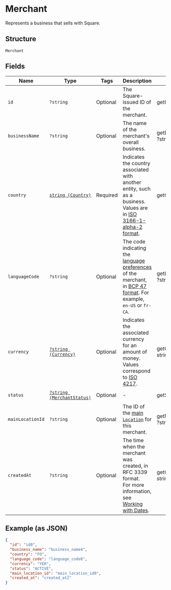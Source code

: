 
# Merchant

Represents a business that sells with Square.

## Structure

`Merchant`

## Fields

| Name | Type | Tags | Description | Getter | Setter |
|  --- | --- | --- | --- | --- | --- |
| `id` | `?string` | Optional | The Square-issued ID of the merchant. | getId(): ?string | setId(?string id): void |
| `businessName` | `?string` | Optional | The name of the merchant's overall business. | getBusinessName(): ?string | setBusinessName(?string businessName): void |
| `country` | [`string (Country)`](../../doc/models/country.md) | Required | Indicates the country associated with another entity, such as a business.<br>Values are in [ISO 3166-1-alpha-2 format](http://www.iso.org/iso/home/standards/country_codes.htm). | getCountry(): string | setCountry(string country): void |
| `languageCode` | `?string` | Optional | The code indicating the [language preferences](https://developer.squareup.com/docs/build-basics/general-considerations/language-preferences) of the merchant, in [BCP 47 format](https://tools.ietf.org/html/bcp47#appendix-A). For example, `en-US` or `fr-CA`. | getLanguageCode(): ?string | setLanguageCode(?string languageCode): void |
| `currency` | [`?string (Currency)`](../../doc/models/currency.md) | Optional | Indicates the associated currency for an amount of money. Values correspond<br>to [ISO 4217](https://wikipedia.org/wiki/ISO_4217). | getCurrency(): ?string | setCurrency(?string currency): void |
| `status` | [`?string (MerchantStatus)`](../../doc/models/merchant-status.md) | Optional | - | getStatus(): ?string | setStatus(?string status): void |
| `mainLocationId` | `?string` | Optional | The ID of the [main `Location`](https://developer.squareup.com/docs/locations-api#about-the-main-location) for this merchant. | getMainLocationId(): ?string | setMainLocationId(?string mainLocationId): void |
| `createdAt` | `?string` | Optional | The time when the merchant was created, in RFC 3339 format.<br>For more information, see [Working with Dates](https://developer.squareup.com/docs/build-basics/working-with-dates). | getCreatedAt(): ?string | setCreatedAt(?string createdAt): void |

## Example (as JSON)

```json
{
  "id": "id0",
  "business_name": "business_name4",
  "country": "FO",
  "language_code": "language_code8",
  "currency": "YER",
  "status": "ACTIVE",
  "main_location_id": "main_location_id0",
  "created_at": "created_at2"
}
```

